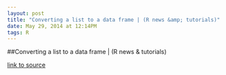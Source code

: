 ```yaml
---
layout: post
title: "Converting a list to a data frame | (R news &amp; tutorials)"
date: May 29, 2014 at 12:14PM
tags: R
---
```

##Converting a list to a data frame | (R news &amp; tutorials)

[link to source](http://ift.tt/1lTfBJr) 

